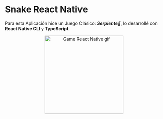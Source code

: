 # Snake React Native
Para esta Aplicación hice un Juego Clásico:  ***Serpiente🐍***, lo desarrollé con **React Native CLI**  y  **TypeScript**.

<div align="center">
    <img src='./assets/img/snake_rn.gif' alt="Game React Native gif"  width="250" >
</div>